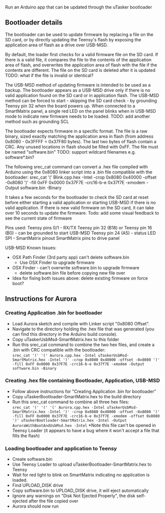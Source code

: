 Run an Arduino app that can be updated through the uTasker bootloader

## Bootloader details
The bootloader can be used to update firmware by replacing a file on the SD card, or by directly updating the Teensy's flash by exposing the application area of flash as a drive over USB-MSD.

By default, the loader first checks for a valid firmware file on the SD card.  If there is a valid file, it compares the file to the contents of the application area of flash, and overwrites the application area of flash with the file if the contents are different.  The file on the SD card is deleted after it is updated
TODO: what if the file is invalid or identical?

The USB-MSD method of updating firmware is intended to be used as a backup.  The bootloader appears as a USB-MSD drive only if there is no valid application found on the SD card or in application flash.  The USB-MSD method can be forced to start - skipping the SD card check - by grounding Teensy pin 32 when the board powers up.  When connected to a SmartMatrix panel, a single red LED on the panel blinks when in USB-MSD mode to indicate new firmware needs to be loaded.
TODO: add another method such as grounding SCL

The bootloader expects firmware in a specific format.  The file is a raw binary, sized exactly matching the application area in flash (from address 0x8080 - 0x3FFFF = 0x37F80 bytes).  The last two bytes of flash contain a CRC.  Any unused locations in flash should be filled with 0xFF.  The file must be named "software.bin"
TODO: support wildcard filenames e.g. software*.bin?

The following srec_cat command can convert a .hex file compiled with Arduino using the 0x8080 linker script into a .bin file compatible with the bootloader:
srec_cat '(' Blink.cpp.hex -Intel -crop 0x8080 0x40000 -offset -0x8080 ')' -fill 0xFF 0x0000 0x37F7E -crc16-b-e 0x37f7E -xmodem -Output software.bin -Binary

It takes a few seconds for the bootloader to check the SD card at reset before either starting a valid application or starting USB-MSD if there is no valid application.  If there is new valid firmware on the SD card, it can take over 10 seconds to update the firmware.
Todo: add some visual feedback to see the current state of firmware


Pins used:
Teensy pins 0/1 - RX/TX
Teensy pin 32 (B18) or Teensy pin 16 (B0) - can be grounded to start USB-MSD
Teensy pin 24 (A5) - status LED
SPI - SmartMatrix pinout
SmartMatrix pins to drive panel


USB-MSD Known Issues:
* OSX Path Finder (3rd party app) can't delete software.bin
	* Use OSX Finder to upgrade firmware
* OSX Finder - can't overwrite software.bin to upgrade firmware
	* delete software.bin file before copying new file over
* Idea for fixing both issues above: delete existing firmware on force boot?

## Instructions for Aurora

### Creating Application .bin for bootloader
* Load Aurora sketch and compile with Linker script "0x8080 Offset".
* Navigate to the directory holding the .hex file that was generated (you can find this directory in the Arduino build console).
* Copy uTaskerUsbMsd-SmartMatrix.hex to this folder
* Run this srec_cat command to combine the two hex files, and create a .bin with CRC compatible with the bootloader:  
  `srec_cat '(' '(' Aurora.cpp.hex -Intel uTaskerUsbMsd-SmartMatrix.hex -Intel ')' -crop 0x8080 0x40000 -offset -0x8080 ')' -fill 0xFF 0x0000 0x37F7E -crc16-b-e 0x37f7E -xmodem -Output software.bin -Binary`

### Creating .hex file containing Bootloader, Application, USB-MSD
* Follow above instructions for "Creating Application .bin for bootloader"
* Copy uTaskerBootloader-SmartMatrix.hex to the build directory
* Run this srec_cat command to combine all three hex files:  
`srec_cat '(' '(' '(' Aurora.cpp.hex -Intel uTaskerUsbMsd-SmartMatrix.hex -Intel ')' -crop 0x8080 0x40000 -offset -0x8080 ')' -fill 0xFF 0x0000 0x37F7E -crc16-b-e 0x37f7E -xmodem -offset 0x8080 ')' uTaskerBootloader-SmartMatrix.hex -Intel -Output AuroraWithBootAndUsbMsd.hex -Intel`
*Note this file can't be opened in Teensy Loader (it appears to have a bug where it won't accept a file that fills the flash)

### Loading bootloader and application to Teensy
* Create software.bin
* Use Teensy Loader to upload uTaskerBootloader-SmartMatrix.hex to Teensy
* Wait for red light to blink on SmartMatrix indicating no application is loaded.
* Find UPLOAD_DISK drive
* Copy software.bin to UPLOAD_DISK drive, it will eject automatically
* Ignore any warnings on "Disk Not Ejected Properly", the disk self-ejected after the file copied over
* Aurora should now run





